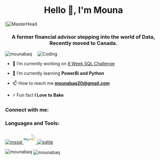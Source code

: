 <h1 align="center">Hello 👋, I'm Mouna</h1>

[![MasterHead](https://www.womeninanalyticsanddata.com/wp-content/uploads/2021/04/ScreenHunter-414.png)

<h3 align="center">A former financial advisor stepping into the world of Data, Recently moved to Canada.</h3>
<img align="right" alt="Coding" width="400" src="https://cdn.dribbble.com/users/5950507/screenshots/15172610/media/3a55b2636de40cb3114a58cf7cc8d62d.gif">

<p align="left"> <img src="https://komarev.com/ghpvc/?username=mounabaq&label=Profile%20views&color=0e75b6&style=flat" alt="mounabaq" /> </p>

- 🔭 I’m currently working on [8 Week SQL Challenge](https://github.com/MounaBaq/8_Week_Sql_Challenge)

- 🌱 I’m currently learning **PowerBi and Python**

- 📫 How to reach me **mounabaq20@gmail.com**

- ⚡ Fun fact **I Love to Bake**

<h3 align="left">Connect with me:</h3>
<p align="left">
</p>

<h3 align="left">Languages and Tools:</h3>
<p align="left"> <a href="https://www.microsoft.com/en-us/sql-server" target="_blank" rel="noreferrer"> <img src="https://www.svgrepo.com/show/303229/microsoft-sql-server-logo.svg" alt="mssql" width="40" height="40"/> </a> <a href="https://www.mysql.com/" target="_blank" rel="noreferrer"> <img src="https://raw.githubusercontent.com/devicons/devicon/master/icons/mysql/mysql-original-wordmark.svg" alt="mysql" width="40" height="40"/> </a> <a href="https://www.sqlite.org/" target="_blank" rel="noreferrer"> <img src="https://www.vectorlogo.zone/logos/sqlite/sqlite-icon.svg" alt="sqlite" width="40" height="40"/> </a> </p>

<p><img align="left" src="https://github-readme-stats.vercel.app/api/top-langs?username=mounabaq&show_icons=true&locale=en&layout=compact" alt="mounabaq" /></p>

<p>&nbsp;<img align="center" src="https://github-readme-stats.vercel.app/api?username=mounabaq&show_icons=true&locale=en" alt="mounabaq" /></p>
